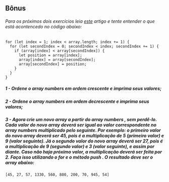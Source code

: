 ## Bônus

###### Para os próximos dois exercícios leia <a href="http://devfuria.com.br/logica-de-programacao/introducao-ao-algoritmo-de-ordenacao-bubble-sort/" target="_blank">este</a> artigo e tente entender o que está acontencedo no código abaixo:

```
for (let index = 1; index < array.length; index += 1) {
  for (let secondIndex = 0; secondIndex < index; secondIndex += 1) {
    if (array[index] < array[secondIndex]) {
      let position = array[index];
      array[index] = array[secondIndex];
      array[secondIndex] = position;
    }
  }
}
```

##### 1 - Ordene o array numbers em ordem crescente e imprima seus valores;

##### 2 - Ordene o array numbers em ordem decrescente e imprima seus valores;

##### 3 - Agora crie um novo array a partir do array numbers , sem perdê-lo. Cada valor do novo array deverá ser igual ao valor correspondente no array numbers multiplicado pelo seguinte. Por exemplo: o primeiro valor do novo array deverá ser 45, pois é a multiplicação de 5 (primeiro valor) e 9 (valor seguinte). Já o segundo valor do novo array deverá ser 27, pois é a multiplicação de 9 (segundo valor) e 3 (valor seguinte), e assim por diante. Caso não haja próximo valor, a multiplicação deverá ser feita por 2. Faça isso utilizando o for e o método push . O resultado deve ser o array abaixo:

```
[45, 27, 57, 1330, 560, 800, 200, 70, 945, 54]
```